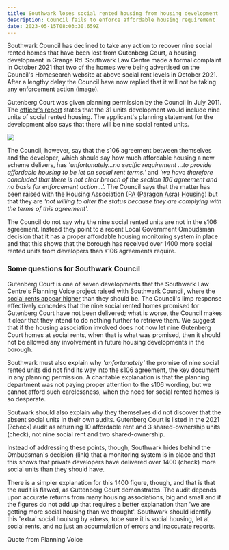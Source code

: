 ```yaml
---
title: Southwark loses social rented housing from housing development
description: Council fails to enforce affordable housing requirement
date: 2023-05-15T08:03:30.659Z
---
```

Southwark Council has declined to take any action to recover nine social rented homes that have been lost from Gutenberg Court, a housing development in Grange Rd.  Southwark Law Centre made a formal complaint in October 2021 that two of the homes were being advertised on the Council's Homesearch website at above social rent levels in October 2021.   After a lengthy delay the Council have now replied that it will not be taking any enforcement action (image).

Gutenberg Court was given planning permission by the Council in July 2011.  The [officer's report](https://moderngov.southwark.gov.uk/documents/s21421/Item%201%20report.pdf) states that the 31 units development would include nine units of social rented housing.  The applicant's planning statement for the development also says that there will be nine social rented units. 

![](img/11_ap_1390-planning_statement-3054269.pdf-google-chrome-15_05_2023-10_10_25.png)

 The Council, however, say that the s106 agreement between themselves and the developer, which should say how much affordable housing a new scheme delivers, has *'unfortunately...no secific requirement ...to provide affordable housing to be let on social rent terms.'* and *'we have therefore concluded that there is not clear breach of the section 106 agreement and no basis for enforcement action...'.*   The Council says that the matter has been raised with the Housing Association ([PA (Paragon Asra) Housing](https://www.pahousing.co.uk/)) but that they are *'not willing to alter the status because they are complying with the terms of this agreement'.* 

The Council do not say why the nine social rented units are not in the s106 agreement.  Instead they point to a recent Local Government Ombudsman decision that it has a proper affordable housing monitoring system in place and that this shows that the borough has received over 1400 more social rented units from developers than s106 agreements require.

### Some questions for Southwark Council

Gutenberg Court is one of seven developments that the Southwark Law Centre's Planning Voice project raised with Southwark Council, where the [social rents appear higher](https://www.35percent.org/posts/southwarks-new-developments-that-fail-to-deliver-social-rent/) than they should be.  The Council's limp response effectively concedes that the nine social rented homes promised for Gutenberg Court have not been delivered; what is worse, the Council makes it clear that they intend to do nothing further to retrieve them.  We suggest that if the housing association involved does not now let nine Gutenberg Court homes at social rents, when that is what was promised, then it should not be allowed any involvement in future housing developments in the borough.

Southwark must also explain why *'unfortunately'* the promise of nine social rented units did not find its way into the s106 agreement, the key document in any planning permission.  A charitable explanation is that the planning department was not paying proper attention to the s106 wording, but we cannot afford such carelessness, when the need for social rented homes is so desperate.

Soutwark should also explain why they themselves did not discover that the absent social units in their own audits.  Gutenberg Court is listed in the 2021 (?check) audit as returning 10 affordable rent and 3 shared-ownership units (check), not nine social rent and two shared-ownership.

Instead of addressing these points, though, Southwark hides behind the Ombudsman's decision (link) that a monitoring system is in place and that this shows that private developers have delivered over 1400 (check) more social units than they should have.

There is a simpler explanation for this 1400 figure, though, and that is that the audit is flawed, as Guttenberg Court demonstrates.  The audit depends upon accurate returns from many housing associations, big and small and if the figures do not add up that requires a better explanation than 'we are getting more social housing than we thought'.  Southwark should identify this 'extra' social houisng by adress, tobe sure it is social housing, let at social rents, and no just an accumulation of errors and inaccurate reports.  

Quote from Planning Voice